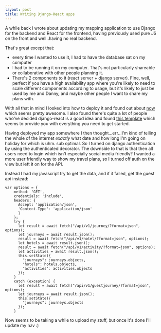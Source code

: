 ```yaml
---
layout: post
title: Writing Django-React apps
---
```

A while back I wrote about updating my mapping application to use Django for the backend and React for the frontend, having previously used pure JS on the front and well..having no real backend.

That's great except that:
- every time I wanted to use it, I had to have the database sat on my computer
- I had to be running it on my computer. That's not particularly shareable or collaborative with other people planning it.
- There's 2 components to it (react server + django server). Fine, well, perfect if you have a high availability app where you're likely to need to scale different components according to usage, but it's likely to just be used by me and Danny, and maybe other people I want to share my plans with.

With all that in mind I looked into how to deploy it and found out about [now](https://now.sh) which seems pretty awesome. I also found there's quite a lot of people who've decided django-react is a good idea and found [this template](https://github.com/scottwoodall/django-react-template) which seems to provide you with everything you need to get started.

Having deployed my app somewhere I then thought...err...I'm kind of telling the whole of the internet *exactly* what date and how long I'm going on holiday for which is uhm. sub optimal. So I turned on django authentication by using the authenticated decorator. The downside to that is that then all users need to login which isn't especially social media friendly? I wanted a more user friendly way to show my travel plans, so I turned off auth on the view but left it on for the API.

Instead I had my javascript try to get the data, and if it failed, get the guest api instead:
```
var options = {
    method: 'GET',
    credentials: 'include',
    headers: {
      Accept: 'application/json',
      'Content-Type': 'application/json'
      }
    };
    try {
      let result = await fetch("/api/v1/journey/?format=json", options);
      let journeys = await result.json();
      result = await fetch("/api/v1/hotel/?format=json", options);
      let hotels = await result.json();
      result = await fetch("/api/v1/activity/?format=json", options);
      let activities = await result.json();
      this.setState({
        "journeys": journeys.objects,
        "hotels": hotels.objects,
        "activities": activities.objects
      });
    }
    catch (exception) {
      let result = await fetch("/api/v1/guestjourney/?format=json", options);
      let journeys = await result.json();
      this.setState({
        "journeys": journeys.objects
      });
    }
```

Now seems to be taking a while to upload my stuff, but once it's done I'll update my nav :)
